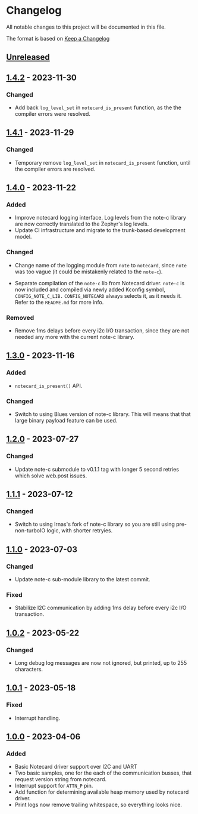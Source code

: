 # Changelog

All notable changes to this project will be documented in this file.

The format is based on [Keep a Changelog](https://keepachangelog.com/en/1.0.0/)

## [Unreleased]

## [1.4.2] - 2023-11-30

### Changed

-   Add back `log_level_set` in `notecard_is_present` function, as the the compiler errors were 
    resolved.

## [1.4.1] - 2023-11-29

### Changed

-   Temporary remove `log_level_set` in `notecard_is_present` function, until 
    the compiler errors are resolved.

## [1.4.0] - 2023-11-22

### Added

-   Improve notecard logging interface. Log levels from the note-c library are 
    now correctly translated to the Zephyr's log levels.
-   Update CI infrastructure and migrate to the trunk-based development model.

### Changed

-   Change name of the logging module from `note` to `notecard`, since `note` 
    was too vague (it could be mistakenly related to the `note-c`).

-   Separate compilation of the `note-c` lib from Notecard driver. `note-c` is 
    now included and compiled via newly added Kconfig symbol, 
    `CONFIG_NOTE_C_LIB.` `CONFIG_NOTECARD` always selects it, as it needs it.
    Refer to the `README.md` for more info.

### Removed

-   Remove 1ms delays before every i2c I/O transaction, since they are not 
    needed any more with the current note-c library.

## [1.3.0] - 2023-11-16

### Added

-   `notecard_is_present()` API.

### Changed

-   Switch to using Blues version of note-c library. This will means that that 
    large binary payload feature can be used.

## [1.2.0] - 2023-07-27

### Changed

-   Update note-c submodule to v0.1.1 tag with longer 5 second retries which 
    solve web.post issues.

## [1.1.1] - 2023-07-12

### Changed

-   Switch to using Irnas's fork of note-c library so you are still using 
    pre-non-turboIO logic, with shorter retryies.

## [1.1.0] - 2023-07-03

### Changed

-   Update note-c sub-module library to the latest commit.

### Fixed

-   Stabilize I2C communication by adding 1ms delay before every i2c I/O 
    transaction.

## [1.0.2] - 2023-05-22

### Changed

-   Long debug log messages are now not ignored, but printed, up to 255 
    characters.

## [1.0.1] - 2023-05-18

### Fixed

-   Interrupt handling.

## [1.0.0] - 2023-04-06

### Added

-   Basic Notecard driver support over I2C and UART
-   Two basic samples, one for the each of the communication busses, that request
    version string from notecard.
-   Interrupt support for `ATTN_P` pin.
-   Add function for determining available heap memory used by notecard driver.
-   Print logs now remove trailing whitespace, so everything looks nice.

[Unreleased]: https://github.com/IRNAS/irnas-notecard-driver/compare/v1.4.2...HEAD

[1.4.2]: https://github.com/IRNAS/irnas-notecard-driver/compare/v1.4.1...v1.4.2

[1.4.1]: https://github.com/IRNAS/irnas-notecard-driver/compare/v1.4.0...v1.4.1

[1.4.0]: https://github.com/IRNAS/irnas-notecard-driver/compare/v1.3.0...v1.4.0

[1.3.0]: https://github.com/IRNAS/irnas-notecard-driver/compare/v1.2.0...v1.3.0

[1.2.0]: https://github.com/IRNAS/irnas-notecard-driver/compare/v1.1.1...v1.2.0

[1.1.1]: https://github.com/IRNAS/irnas-notecard-driver/compare/v1.1.0...v1.1.1

[1.1.0]: https://github.com/IRNAS/irnas-notecard-driver/compare/v1.0.2...v1.1.0

[1.0.2]: https://github.com/IRNAS/irnas-notecard-driver/compare/v1.0.1...v1.0.2

[1.0.1]: https://github.com/IRNAS/irnas-notecard-driver/compare/v1.0.0...v1.0.1

[1.0.0]: https://github.com/IRNAS/irnas-notecard-driver/compare/6a5696d6b4d6f8aaa269a625594a3d7e93eccd55...v1.0.0
